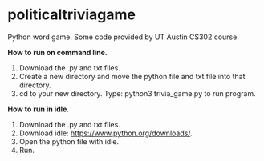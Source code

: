 # politicaltriviagame 
Python word game. Some code provided by UT Austin CS302 course.

**How to run on command line.** 
1. Download the .py and txt files.
2. Create a new directory and move the python file and txt file into that directory. 
3. cd to your new directory. Type: python3 trivia_game.py to run program.

**How to run in idle**. 
1. Download the .py and txt files.
2. Download idle: https://www.python.org/downloads/. 
3. Open the python file with idle. 
4. Run. 

